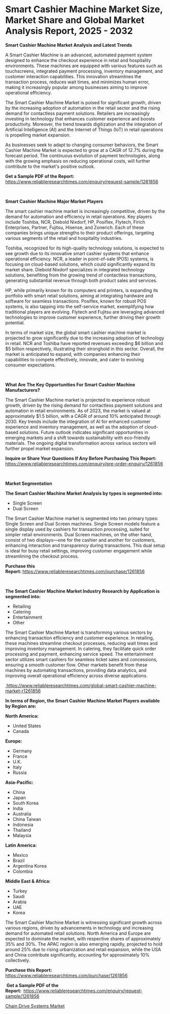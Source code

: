 <p><h1>Smart Cashier Machine Market Size, Market Share and Global Market Analysis Report, 2025 - 2032</h1></p><p><strong>Smart Cashier Machine Market Analysis and Latest Trends</strong></p>
<p><p>A Smart Cashier Machine is an advanced, automated payment system designed to enhance the checkout experience in retail and hospitality environments. These machines are equipped with various features such as touchscreens, integrated payment processing, inventory management, and customer interaction capabilities. This innovation streamlines the transaction process, reduces wait times, and minimizes human error, making it increasingly popular among businesses aiming to improve operational efficiency.</p><p>The Smart Cashier Machine Market is poised for significant growth, driven by the increasing adoption of automation in the retail sector and the rising demand for contactless payment solutions. Retailers are increasingly investing in technology that enhances customer experience and boosts productivity. Moreover, the trend towards digitization and the integration of Artificial Intelligence (AI) and the Internet of Things (IoT) in retail operations is propelling market expansion. </p><p>As businesses seek to adapt to changing consumer behaviors, the Smart Cashier Machine Market is expected to grow at a CAGR of 12.7% during the forecast period. The continuous evolution of payment technologies, along with the growing emphasis on reducing operational costs, will further contribute to the market's positive outlook.</p></p>
<p><strong>Get a Sample PDF of the Report:&nbsp;</strong> <a href="https://www.reliableresearchtimes.com/enquiry/request-sample/1261856?utm_campaign=1420&utm_medium=2&utm_source=Github&utm_content=ia&utm_term=17022025&utm_id=smart-cashier-machine">https://www.reliableresearchtimes.com/enquiry/request-sample/1261856</a></p>
<p>&nbsp;</p>
<p><strong>Smart Cashier Machine Major Market Players</strong></p>
<p><p>The smart cashier machine market is increasingly competitive, driven by the demand for automation and efficiency in retail operations. Key players include Toshiba, NCR, Diebold Nixdorf, HP, Posiflex, Flytech, Firich Enterprises, Partner, Fujitsu, Hisense, and Zonerich. Each of these companies brings unique strengths to their product offerings, targeting various segments of the retail and hospitality industries.</p><p>Toshiba, recognized for its high-quality technology solutions, is expected to see growth due to its innovative smart cashier systems that enhance operational efficiency. NCR, a leader in point-of-sale (POS) systems, is focusing on cloud-based solutions, which could significantly expand its market share. Diebold Nixdorf specializes in integrated technology solutions, benefiting from the growing trend of contactless transactions, generating substantial revenue through both product sales and services.</p><p>HP, while primarily known for its computers and printers, is expanding its portfolio with smart retail solutions, aiming at integrating hardware and software for seamless transactions. Posiflex, known for robust POS systems, is also tapping into the self-service market, exemplifying how traditional players are evolving. Flytech and Fujitsu are leveraging advanced technologies to improve customer experience, further driving their growth potential.</p><p>In terms of market size, the global smart cashier machine market is projected to grow significantly due to the increasing adoption of technology in retail. NCR and Toshiba have reported revenues exceeding $6 billion and $5 billion respectively, illustrating their stronghold in this sector. Overall, the market is anticipated to expand, with companies enhancing their capabilities to compete effectively, innovate, and cater to evolving consumer expectations.</p></p>
<p>&nbsp;</p>
<p><strong>What Are The Key Opportunities For Smart Cashier Machine Manufacturers?</strong></p>
<p><p>The Smart Cashier Machine market is projected to experience robust growth, driven by the rising demand for contactless payment solutions and automation in retail environments. As of 2023, the market is valued at approximately $1.5 billion, with a CAGR of around 10% anticipated through 2030. Key trends include the integration of AI for enhanced customer experience and inventory management, as well as the adoption of cloud-based solutions. Future outlook indicates significant opportunities in emerging markets and a shift towards sustainability with eco-friendly materials. The ongoing digital transformation across various sectors will further propel market expansion.</p></p>
<p><strong>Inquire or Share Your Questions If Any Before Purchasing This Report:</strong> <a href="https://www.reliableresearchtimes.com/enquiry/pre-order-enquiry/1261856?utm_campaign=1420&utm_medium=2&utm_source=Github&utm_content=ia&utm_term=17022025&utm_id=smart-cashier-machine">https://www.reliableresearchtimes.com/enquiry/pre-order-enquiry/1261856</a></p>
<p>&nbsp;</p>
<p><strong>Market Segmentation</strong></p>
<p><strong>The Smart Cashier Machine Market Analysis by types is segmented into:</strong></p>
<p><ul><li>Single Screen</li><li>Dual Screen</li></ul></p>
<p><p>The Smart Cashier Machine market is segmented into two primary types: Single Screen and Dual Screen machines. Single Screen models feature a single display used by cashiers for transaction processing, suited for simpler retail environments. Dual Screen machines, on the other hand, consist of two displays—one for the cashier and another for customers, enhancing interaction and transparency during transactions. This dual setup is ideal for busy retail settings, improving customer engagement while streamlining the checkout process.</p></p>
<p><strong>Purchase this Report:&nbsp;</strong><a href="https://www.reliableresearchtimes.com/purchase/1261856?utm_campaign=1420&utm_medium=2&utm_source=Github&utm_content=ia&utm_term=17022025&utm_id=smart-cashier-machine">https://www.reliableresearchtimes.com/purchase/1261856</a></p>
<p>&nbsp;</p>
<p><strong>The Smart Cashier Machine Market Industry Research by Application is segmented into:</strong></p>
<p><ul><li>Retailing</li><li>Catering</li><li>Entertainment</li><li>Other</li></ul></p>
<p><p>The Smart Cashier Machine Market is transforming various sectors by enhancing transaction efficiency and customer experience. In retailing, these machines streamline checkout processes, reducing wait times and improving inventory management. In catering, they facilitate quick order processing and payment, enhancing service speed. The entertainment sector utilizes smart cashiers for seamless ticket sales and concessions, ensuring a smooth customer flow. Other markets benefit from these machines by automating transactions, providing data analytics, and improving overall operational efficiency across diverse applications.</p></p>
<p><a href="https://www.reliableresearchtimes.com/global-smart-cashier-machine-market-r1261856?utm_campaign=1420&utm_medium=2&utm_source=Github&utm_content=ia&utm_term=17022025&utm_id=smart-cashier-machine">&nbsp;https://www.reliableresearchtimes.com/global-smart-cashier-machine-market-r1261856</a></p>
<p><strong>In terms of Region, the Smart Cashier Machine Market Players available by Region are:</strong></p>
<p>
    <p> <strong> North America: </strong>
        <ul>
            <li>United States</li>
            <li>Canada</li>
        </ul>
        </p> 
    <p> <strong> Europe: </strong>
        <ul>
            <li>Germany</li>
            <li>France</li>
            <li>U.K.</li>
            <li>Italy</li>
            <li>Russia</li>
        </ul>
        </p> 
    <p> <strong> Asia-Pacific: </strong>
        <ul>
            <li>China</li>
            <li>Japan</li>
            <li>South Korea</li>
            <li>India</li>
            <li>Australia</li>
            <li>China Taiwan</li>
            <li>Indonesia</li>
            <li>Thailand</li>
            <li>Malaysia</li>
        </ul>
        </p> 
    <p> <strong> Latin America: </strong>
        <ul>
            <li>Mexico</li>
            <li>Brazil</li>
            <li>Argentina Korea</li>
            <li>Colombia</li>
        </ul>
        </p> 
    <p> <strong> Middle East & Africa: </strong>
        <ul>
            <li>Turkey</li>
            <li>Saudi</li>
            <li>Arabia</li>
            <li>UAE</li>
            <li>Korea</li>
        </ul>
    </p>
    </p>
<p><p>The Smart Cashier Machine Market is witnessing significant growth across various regions, driven by advancements in technology and increasing demand for automated retail solutions. North America and Europe are expected to dominate the market, with respective shares of approximately 35% and 30%. The APAC region is also emerging rapidly, projected to hold around 25% due to rising urbanization and retail expansion, while the USA and China contribute significantly, accounting for approximately 10% collectively.</p></p>
<p><strong>Purchase this Report: </strong><a href="https://www.reliableresearchtimes.com/purchase/1261856?utm_campaign=1420&utm_medium=2&utm_source=Github&utm_content=ia&utm_term=17022025&utm_id=smart-cashier-machine">https://www.reliableresearchtimes.com/purchase/1261856</a></p>
<p>&nbsp;<strong>Get a Sample PDF of the Report:&nbsp;&nbsp;</strong><a href="https://www.reliableresearchtimes.com/enquiry/request-sample/1261856?utm_campaign=1420&utm_medium=2&utm_source=Github&utm_content=ia&utm_term=17022025&utm_id=smart-cashier-machine">https://www.reliableresearchtimes.com/enquiry/request-sample/1261856</a></p>
<p><strong></strong></p>
<p><p><a href="https://github.com/ryanbell8967/Market-Research-Report-List-1/blob/main/chain-drive-systems-market.md?utm_campaign=1420&utm_medium=2&utm_source=Github&utm_content=ia&utm_term=17022025&utm_id=smart-cashier-machine">Chain Drive Systems Market</a></p></p>